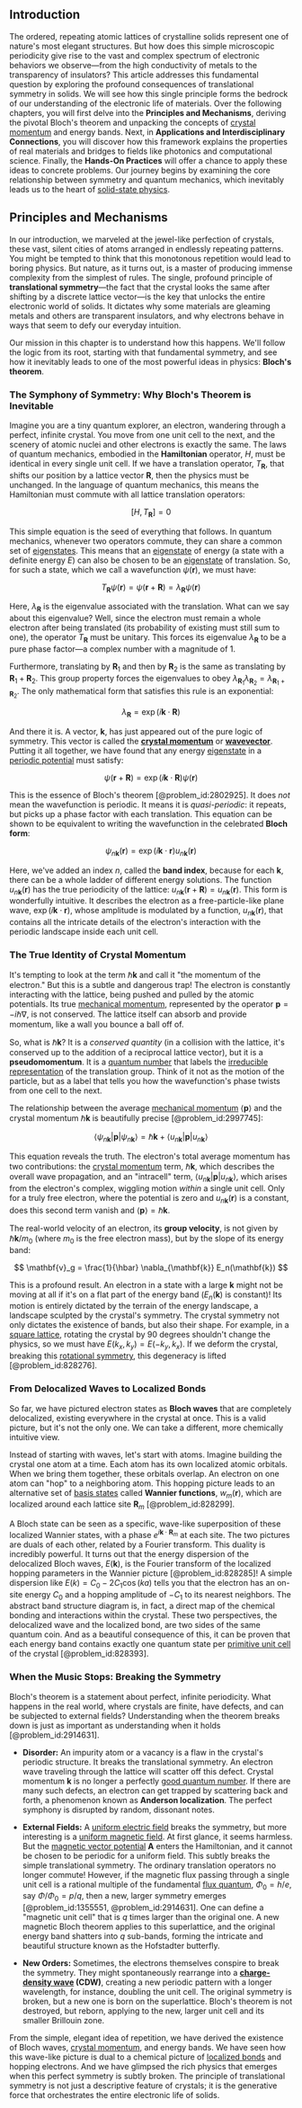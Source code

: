 ## Introduction
The ordered, repeating atomic lattices of crystalline solids represent one of nature's most elegant structures. But how does this simple microscopic periodicity give rise to the vast and complex spectrum of electronic behaviors we observe—from the high conductivity of metals to the transparency of insulators? This article addresses this fundamental question by exploring the profound consequences of translational symmetry in solids. We will see how this single principle forms the bedrock of our understanding of the electronic life of materials. Over the following chapters, you will first delve into the **Principles and Mechanisms**, deriving the pivotal Bloch's theorem and unpacking the concepts of [crystal momentum](@article_id:135875) and energy bands. Next, in **Applications and Interdisciplinary Connections**, you will discover how this framework explains the properties of real materials and bridges to fields like photonics and computational science. Finally, the **Hands-On Practices** will offer a chance to apply these ideas to concrete problems. Our journey begins by examining the core relationship between symmetry and quantum mechanics, which inevitably leads us to the heart of [solid-state physics](@article_id:141767).

## Principles and Mechanisms

In our introduction, we marveled at the jewel-like perfection of crystals, these vast, silent cities of atoms arranged in endlessly repeating patterns. You might be tempted to think that this monotonous repetition would lead to boring physics. But nature, as it turns out, is a master of producing immense complexity from the simplest of rules. The single, profound principle of **translational symmetry**—the fact that the crystal looks the same after shifting by a discrete lattice vector—is the key that unlocks the entire electronic world of solids. It dictates why some materials are gleaming metals and others are transparent insulators, and why electrons behave in ways that seem to defy our everyday intuition.

Our mission in this chapter is to understand how this happens. We'll follow the logic from its root, starting with that fundamental symmetry, and see how it inevitably leads to one of the most powerful ideas in physics: **Bloch's theorem**.

### The Symphony of Symmetry: Why Bloch's Theorem is Inevitable

Imagine you are a tiny quantum explorer, an electron, wandering through a perfect, infinite crystal. You move from one unit cell to the next, and the scenery of atomic nuclei and other electrons is exactly the same. The laws of quantum mechanics, embodied in the **Hamiltonian** operator, $H$, must be identical in every single unit cell. If we have a translation operator, $T_{\mathbf{R}}$, that shifts our position by a lattice vector $\mathbf{R}$, then the physics must be unchanged. In the language of quantum mechanics, this means the Hamiltonian must commute with all lattice translation operators:

$$
[H, T_{\mathbf{R}}] = 0
$$

This simple equation is the seed of everything that follows. In quantum mechanics, whenever two operators commute, they can share a common set of [eigenstates](@article_id:149410). This means that an [eigenstate](@article_id:201515) of energy (a state with a definite energy $E$) can also be chosen to be an [eigenstate](@article_id:201515) of translation. So, for such a state, which we call a wavefunction $\psi(\mathbf{r})$, we must have:

$$
T_{\mathbf{R}} \psi(\mathbf{r}) = \psi(\mathbf{r} + \mathbf{R}) = \lambda_{\mathbf{R}} \psi(\mathbf{r})
$$

Here, $\lambda_{\mathbf{R}}$ is the eigenvalue associated with the translation. What can we say about this eigenvalue? Well, since the electron must remain a whole electron after being translated (its probability of existing must still sum to one), the operator $T_{\mathbf{R}}$ must be unitary. This forces its eigenvalue $\lambda_{\mathbf{R}}$ to be a pure phase factor—a complex number with a magnitude of 1.

Furthermore, translating by $\mathbf{R}_1$ and then by $\mathbf{R}_2$ is the same as translating by $\mathbf{R}_1 + \mathbf{R}_2$. This group property forces the eigenvalues to obey $\lambda_{\mathbf{R}_1} \lambda_{\mathbf{R}_2} = \lambda_{\mathbf{R}_1 + \mathbf{R}_2}$. The only mathematical form that satisfies this rule is an exponential:

$$
\lambda_{\mathbf{R}} = \exp(i\mathbf{k} \cdot \mathbf{R})
$$

And there it is. A vector, $\mathbf{k}$, has just appeared out of the pure logic of symmetry. This vector is called the **[crystal momentum](@article_id:135875)** or **[wavevector](@article_id:178126)**. Putting it all together, we have found that any energy [eigenstate](@article_id:201515) in a [periodic potential](@article_id:140158) must satisfy:

$$
\psi(\mathbf{r} + \mathbf{R}) = \exp(i\mathbf{k} \cdot \mathbf{R}) \psi(\mathbf{r})
$$

This is the essence of Bloch's theorem [@problem_id:2802925]. It does *not* mean the wavefunction is periodic. It means it is *quasi-periodic*: it repeats, but picks up a phase factor with each translation. This equation can be shown to be equivalent to writing the wavefunction in the celebrated **Bloch form**:

$$
\psi_{n\mathbf{k}}(\mathbf{r}) = \exp(i\mathbf{k} \cdot \mathbf{r}) u_{n\mathbf{k}}(\mathbf{r})
$$

Here, we've added an index $n$, called the **band index**, because for each $\mathbf{k}$, there can be a whole ladder of different energy solutions. The function $u_{n\mathbf{k}}(\mathbf{r})$ has the true periodicity of the lattice: $u_{n\mathbf{k}}(\mathbf{r} + \mathbf{R}) = u_{n\mathbf{k}}(\mathbf{r})$. This form is wonderfully intuitive. It describes the electron as a free-particle-like plane wave, $\exp(i\mathbf{k} \cdot \mathbf{r})$, whose amplitude is modulated by a function, $u_{n\mathbf{k}}(\mathbf{r})$, that contains all the intricate details of the electron's interaction with the periodic landscape inside each unit cell.

### The True Identity of Crystal Momentum

It's tempting to look at the term $\hbar\mathbf{k}$ and call it "the momentum of the electron." But this is a subtle and dangerous trap! The electron is constantly interacting with the lattice, being pushed and pulled by the atomic potentials. Its true [mechanical momentum](@article_id:155574), represented by the operator $\mathbf{p} = -i\hbar\nabla$, is not conserved. The lattice itself can absorb and provide momentum, like a wall you bounce a ball off of.

So, what is $\hbar\mathbf{k}$? It is a *conserved quantity* (in a collision with the lattice, it's conserved up to the addition of a reciprocal lattice vector), but it is a **pseudomomentum**. It is a [quantum number](@article_id:148035) that labels the [irreducible representation](@article_id:142239) of the translation group. Think of it not as the motion of the particle, but as a label that tells you how the wavefunction's phase twists from one cell to the next.

The relationship between the average [mechanical momentum](@article_id:155574) $\langle \mathbf{p} \rangle$ and the crystal momentum $\hbar\mathbf{k}$ is beautifully precise [@problem_id:2997745]:

$$
\langle \psi_{n\mathbf{k}} | \mathbf{p} | \psi_{n\mathbf{k}} \rangle = \hbar\mathbf{k} + \langle u_{n\mathbf{k}} | \mathbf{p} | u_{n\mathbf{k}} \rangle
$$

This equation reveals the truth. The electron's total average momentum has two contributions: the [crystal momentum](@article_id:135875) term, $\hbar\mathbf{k}$, which describes the overall wave propagation, and an "intracell" term, $\langle u_{n\mathbf{k}} | \mathbf{p} | u_{n\mathbf{k}} \rangle$, which arises from the electron's complex, wiggling motion *within* a single unit cell. Only for a truly free electron, where the potential is zero and $u_{n\mathbf{k}}(\mathbf{r})$ is a constant, does this second term vanish and $\langle \mathbf{p} \rangle = \hbar\mathbf{k}$.

The real-world velocity of an electron, its **group velocity**, is not given by $\hbar\mathbf{k}/m_0$ (where $m_0$ is the free electron mass), but by the slope of its energy band:

$$
\mathbf{v}_g = \frac{1}{\hbar} \nabla_{\mathbf{k}} E_n(\mathbf{k})
$$

This is a profound result. An electron in a state with a large $\mathbf{k}$ might not be moving at all if it's on a flat part of the energy band ($E_n(\mathbf{k})$ is constant)! Its motion is entirely dictated by the terrain of the energy landscape, a landscape sculpted by the crystal's symmetry. The crystal symmetry not only dictates the existence of bands, but also their shape. For example, in a [square lattice](@article_id:203801), rotating the crystal by 90 degrees shouldn't change the physics, so we must have $E(k_x, k_y) = E(-k_y, k_x)$. If we deform the crystal, breaking this [rotational symmetry](@article_id:136583), this degeneracy is lifted [@problem_id:828276].

### From Delocalized Waves to Localized Bonds

So far, we have pictured electron states as **Bloch waves** that are completely delocalized, existing everywhere in the crystal at once. This is a valid picture, but it's not the only one. We can take a different, more chemically intuitive view.

Instead of starting with waves, let's start with atoms. Imagine building the crystal one atom at a time. Each atom has its own localized atomic orbitals. When we bring them together, these orbitals overlap. An electron on one atom can "hop" to a neighboring atom. This hopping picture leads to an alternative set of [basis states](@article_id:151969) called **Wannier functions**, $w_m(\mathbf{r})$, which are localized around each lattice site $\mathbf{R}_m$ [@problem_id:828299].

A Bloch state can be seen as a specific, wave-like superposition of these localized Wannier states, with a phase $e^{i\mathbf{k}\cdot\mathbf{R}_m}$ at each site. The two pictures are duals of each other, related by a Fourier transform. This duality is incredibly powerful. It turns out that the energy dispersion of the delocalized Bloch waves, $E(\mathbf{k})$, is the Fourier transform of the localized hopping parameters in the Wannier picture [@problem_id:828285]! A simple dispersion like $E(k) = C_0 - 2C_1 \cos(ka)$ tells you that the electron has an on-site energy $C_0$ and a hopping amplitude of $-C_1$ to its nearest neighbors. The abstract band structure diagram is, in fact, a direct map of the chemical bonding and interactions within the crystal. These two perspectives, the delocalized wave and the localized bond, are two sides of the same quantum coin. And as a beautiful consequence of this, it can be proven that each energy band contains exactly one quantum state per [primitive unit cell](@article_id:158860) of the crystal [@problem_id:828393].

### When the Music Stops: Breaking the Symmetry

Bloch's theorem is a statement about perfect, infinite periodicity. What happens in the real world, where crystals are finite, have defects, and can be subjected to external fields? Understanding when the theorem breaks down is just as important as understanding when it holds [@problem_id:2914631].

*   **Disorder:** An impurity atom or a vacancy is a flaw in the crystal's periodic structure. It breaks the translational symmetry. An electron wave traveling through the lattice will scatter off this defect. Crystal momentum $\mathbf{k}$ is no longer a perfectly [good quantum number](@article_id:262662). If there are many such defects, an electron can get trapped by scattering back and forth, a phenomenon known as **Anderson localization**. The perfect symphony is disrupted by random, dissonant notes.

*   **External Fields:** A [uniform electric field](@article_id:263811) breaks the symmetry, but more interesting is a [uniform magnetic field](@article_id:263323). At first glance, it seems harmless. But the [magnetic vector potential](@article_id:140752) $\mathbf{A}$ enters the Hamiltonian, and it cannot be chosen to be periodic for a uniform field. This subtly breaks the simple translational symmetry. The ordinary translation operators no longer commute! However, if the magnetic flux passing through a single unit cell is a rational multiple of the fundamental [flux quantum](@article_id:264993), $\Phi_0 = h/e$, say $\Phi/\Phi_0 = p/q$, then a new, larger symmetry emerges [@problem_id:1355551, @problem_id:2914631]. One can define a "magnetic unit cell" that is $q$ times larger than the original one. A new magnetic Bloch theorem applies to this superlattice, and the original energy band shatters into $q$ sub-bands, forming the intricate and beautiful structure known as the Hofstadter butterfly.

*   **New Orders:** Sometimes, the electrons themselves conspire to break the symmetry. They might spontaneously rearrange into a **[charge-density wave](@article_id:145788) (CDW)**, creating a new periodic pattern with a longer wavelength, for instance, doubling the unit cell. The original symmetry is broken, but a new one is born on the superlattice. Bloch's theorem is not destroyed, but reborn, applying to the new, larger unit cell and its smaller Brillouin zone.

From the simple, elegant idea of repetition, we have derived the existence of Bloch waves, [crystal momentum](@article_id:135875), and energy bands. We have seen how this wave-like picture is dual to a chemical picture of [localized bonds](@article_id:260420) and hopping electrons. And we have glimpsed the rich physics that emerges when this perfect symmetry is subtly broken. The principle of translational symmetry is not just a descriptive feature of crystals; it is the generative force that orchestrates the entire electronic life of solids.